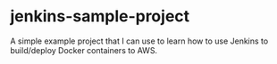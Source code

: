 # jenkins-sample-project
A simple example project that I can use to learn how to use Jenkins to build/deploy Docker containers to AWS.
